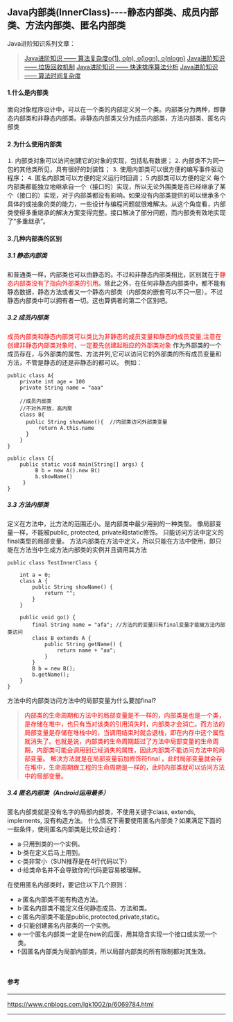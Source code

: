 
## Java内部类(InnerClass)----静态内部类、成员内部类、方法内部类、匿名内部类
Java进阶知识系列文章：
>[Java进阶知识 —— 算法复杂度o(1), o(n), o(logn), o(nlogn)](https://blog.csdn.net/dazhaoDai/article/details/81631195)
>[Java进阶知识 —— 垃圾回收机制](https://blog.csdn.net/dazhaoDai/article/details/81182396)
>[Java进阶知识 —— 快速排序算法分析](https://blog.csdn.net/dazhaoDai/article/details/80245908)
>[Java进阶知识 —— 算法时间复杂度](https://blog.csdn.net/dazhaoDai/article/details/80191371)
>
#### 1.什么是内部类
面向对象程序设计中，可以在一个类的内部定义另一个类。内部类分为两种，即静态内部类和非静态内部类。非静态内部类又分为成员内部类，方法内部类、匿名内部类

#### 2.为什么使用内部类
⒈ 内部类对象可以访问创建它的对象的实现，包括私有数据；
⒉ 内部类不为同一包的其他类所见，具有很好的封装性；
⒊ 使用内部类可以很方便的编写事件驱动程序；
⒋ 匿名内部类可以方便的定义运行时回调；
5.内部类可以方便的定义
每个内部类都能独立地继承自一个（接口的）实现，所以无论外围类是否已经继承了某个（接口的）实现，对于内部类都没有影响。如果没有内部类提供的可以继承多个具体的或抽象的类的能力，一些设计与编程问题就很难解决。从这个角度看，内部类使得多重继承的解决方案变得完整。接口解决了部分问题，而内部类有效地实现了“多重继承”。


#### 3.几种内部类的区别
##### 3.1 静态内部类

和普通类一样，内部类也可以由静态的。不过和非静态内部类相比，区别就在于<font color=#ff0000 >静态内部类没有了指向外部类的引用</font>。除此之外，在任何非静态内部类中，都不能有静态数据，静态方法或者又一个静态内部类（内部类的嵌套可以不只一层）。不过静态内部类中可以拥有者一切。这也算俩者的第二个区别吧。

##### 3.2 成员内部类

<font color=#ff0000 >成员内部类和静态内部类可以类比为非静态的成员变量和静态的成员变量,注意在创建非静态内部类对象时，一定要先创建起相应的外部类对象</font>
作为外部类的一个成员存在，与外部类的属性、方法并列,它可以访问它的外部类的所有成员变量和方法，不管是静态的还是非静态的都可以。
例如：

```
public class A{
    private int age = 100
    private String name = "aaa"
    
    //成员内部类
    //不对外开放，高内聚
    class B{
      public String showName(){  //内部类访问外部类变量
          return A.this.name
      }
    }
}

public class C{
    public static void main(String[] args) {
         B b = new A().new B()
         b.showName()
     }
}
```
##### 3.3 方法内部类

定义在方法中，比方法的范围还小。是内部类中最少用到的一种类型。
像局部变量一样，不能被public, protected, private和static修饰。
只能访问方法中定义的final类型的局部变量。
方法内部类在方法中定义，所以只能在方法中使用，即只能在方法当中生成方法内部类的实例并且调用其方法

```
public class TestInnerClass {

	int a = 0;
	class A {
		public String showName() {
			return "";
		}
	}

	public void go() {
		final String name = "afa"; //方法内的变量只有final变量才能被方法内部类访问
		class B extends A {
			public String getName() {
				return name + "aa";
			}
		}
		B b = new B();
		b.getName();
	}
}
```
方法中的内部类访问方法中的局部变量为什么要加final?
><font color=#ff0000 >内部类的生命周期和方法中的局部变量是不一样的，内部类是也是一个类，是存储在堆中，也只有当对该类的引用消失时，内部类才会消亡。而方法的局部变量是存储在堆栈中的，当调用结束时就会退栈，即在内存中这个属性就消失了。也就是说，内部类的生命周期超过了方法中局部变量的生命周期，内部类可能会调用到已经消失的属性，因此内部类不能访问方法中的局部变量。 解决方法就是在局部变量前加修饰符final ，此时局部变量就会存在堆中，生命周期跟工程的生命周期是一样的，此时内部类就可以访问方法中的局部变量。</font>

##### 3.4 匿名内部类（Android运用最多）

匿名内部类就是没有名字的局部内部类，不使用关键字class, extends, implements, 没有构造方法。
什么情况下需要使用匿名内部类？如果满足下面的一些条件，使用匿名内部类是比较合适的：

- a·只用到类的一个实例。
- b·类在定义后马上用到。
- c·类非常小（SUN推荐是在4行代码以下）
- d·给类命名并不会导致你的代码更容易被理解。

在使用匿名内部类时，要记住以下几个原则：

- a·匿名内部类不能有构造方法。
- b·匿名内部类不能定义任何静态成员、方法和类。
- c·匿名内部类不能是public,protected,private,static。
- d·只能创建匿名内部类的一个实例。
- e·一个匿名内部类一定是在new的后面，用其隐含实现一个接口或实现一个类。
- f·因匿名内部类为局部内部类，所以局部内部类的所有限制都对其生效。

​    

#### 参考

--------
https://www.cnblogs.com/lgk1002/p/6069784.html

-------